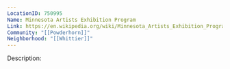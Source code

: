 ```yaml
---
LocationID: 750995
Name: Minnesota Artists Exhibition Program
Link: https://en.wikipedia.org/wiki/Minnesota_Artists_Exhibition_Program
Community: "[[Powderhorn]]"
Neighborhood: "[[Whittier]]"
---
```


Description:
